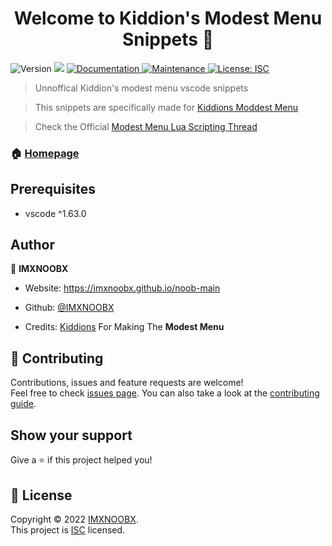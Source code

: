 <h1 align="center">Welcome to Kiddion's Modest Menu Snippets 👋</h1>
<p>
  <img alt="Version" src="https://img.shields.io/badge/version-1.0.2-blue.svg?cacheSeconds=2592000" />
  <img src="https://img.shields.io/badge/vscode-%5E1.63.0-blue.svg" />
  <a href="https://github.com/IMXNOOBX/modest-menu-snippets#readme" target="_blank">
    <img alt="Documentation" src="https://img.shields.io/badge/documentation-yes-brightgreen.svg" />
  </a>
  <a href="https://github.com/IMXNOOBX/modest-menu-snippets/graphs/commit-activity" target="_blank">
    <img alt="Maintenance" src="https://img.shields.io/badge/Maintained%3F-yes-green.svg" />
  </a>
  <a href="https://github.com/IMXNOOBX/modest-menu-snippets/blob/master/LICENSE" target="_blank">
    <img alt="License: ISC" src="https://img.shields.io/github/license/IMXNOOBX/Kiddion's Modest Menu Snippets" />
  </a>
</p>

> Unnoffical Kiddion's modest menu vscode snippets

> This snippets are specifically made for [Kiddions Moddest Menu](https://www.unknowncheats.me/forum/grand-theft-auto-v/433685-kiddions-modest-external-menu.html)

> Check the Official [Modest Menu Lua Scripting Thread](https://www.unknowncheats.me/forum/grand-theft-auto-v/463868-modest-menu-lua-scripting-megathread.html)

### 🏠 [Homepage](https://github.com/IMXNOOBX/modest-menu-snippets#readme)

## Prerequisites

- vscode ^1.63.0

## Author

👤 **IMXNOOBX**

* Website: https://imxnoobx.github.io/noob-main
* Github: [@IMXNOOBX](https://github.com/IMXNOOBX)

* Credits: [Kiddions](https://www.unknowncheats.me/forum/members/1861563.html) For Making The **Modest Menu**

## 🤝 Contributing

Contributions, issues and feature requests are welcome!<br />Feel free to check [issues page](https://github.com/IMXNOOBX/modest-menu-snippets/issues). You can also take a look at the [contributing guide](https://github.com/IMXNOOBX/modest-menu-snippets/blob/master/CONTRIBUTING.md).

## Show your support

Give a ⭐️ if this project helped you!

## 📝 License

Copyright © 2022 [IMXNOOBX](https://github.com/IMXNOOBX).<br />
This project is [ISC](https://github.com/IMXNOOBX/modest-menu-snippets/blob/master/LICENSE) licensed.